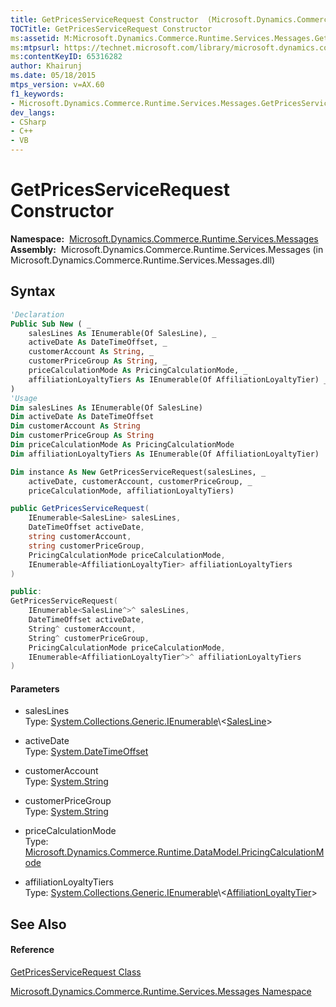 ```yaml
---
title: GetPricesServiceRequest Constructor  (Microsoft.Dynamics.Commerce.Runtime.Services.Messages)
TOCTitle: GetPricesServiceRequest Constructor
ms:assetid: M:Microsoft.Dynamics.Commerce.Runtime.Services.Messages.GetPricesServiceRequest.#ctor(System.Collections.Generic.IEnumerable{Microsoft.Dynamics.Commerce.Runtime.DataModel.SalesLine},System.DateTimeOffset,System.String,System.String,Microsoft.Dynamics.Commerce.Runtime.DataModel.PricingCalculationMode,System.Collections.Generic.IEnumerable{Microsoft.Dynamics.Commerce.Runtime.DataModel.AffiliationLoyaltyTier})
ms:mtpsurl: https://technet.microsoft.com/library/microsoft.dynamics.commerce.runtime.services.messages.getpricesservicerequest.getpricesservicerequest(v=AX.60)
ms:contentKeyID: 65316282
author: Khairunj
ms.date: 05/18/2015
mtps_version: v=AX.60
f1_keywords:
- Microsoft.Dynamics.Commerce.Runtime.Services.Messages.GetPricesServiceRequest.#ctor
dev_langs:
- CSharp
- C++
- VB
---
```


# GetPricesServiceRequest Constructor

**Namespace:**  [Microsoft.Dynamics.Commerce.Runtime.Services.Messages](microsoft-dynamics-commerce-runtime-services-messages-namespace.md)  
**Assembly:**  Microsoft.Dynamics.Commerce.Runtime.Services.Messages (in Microsoft.Dynamics.Commerce.Runtime.Services.Messages.dll)

## Syntax

``` vb
'Declaration
Public Sub New ( _
    salesLines As IEnumerable(Of SalesLine), _
    activeDate As DateTimeOffset, _
    customerAccount As String, _
    customerPriceGroup As String, _
    priceCalculationMode As PricingCalculationMode, _
    affiliationLoyaltyTiers As IEnumerable(Of AffiliationLoyaltyTier) _
)
'Usage
Dim salesLines As IEnumerable(Of SalesLine)
Dim activeDate As DateTimeOffset
Dim customerAccount As String
Dim customerPriceGroup As String
Dim priceCalculationMode As PricingCalculationMode
Dim affiliationLoyaltyTiers As IEnumerable(Of AffiliationLoyaltyTier)

Dim instance As New GetPricesServiceRequest(salesLines, _
    activeDate, customerAccount, customerPriceGroup, _
    priceCalculationMode, affiliationLoyaltyTiers)
```

``` csharp
public GetPricesServiceRequest(
    IEnumerable<SalesLine> salesLines,
    DateTimeOffset activeDate,
    string customerAccount,
    string customerPriceGroup,
    PricingCalculationMode priceCalculationMode,
    IEnumerable<AffiliationLoyaltyTier> affiliationLoyaltyTiers
)
```

``` c++
public:
GetPricesServiceRequest(
    IEnumerable<SalesLine^>^ salesLines, 
    DateTimeOffset activeDate, 
    String^ customerAccount, 
    String^ customerPriceGroup, 
    PricingCalculationMode priceCalculationMode, 
    IEnumerable<AffiliationLoyaltyTier^>^ affiliationLoyaltyTiers
)
```

#### Parameters

  - salesLines  
    Type: [System.Collections.Generic.IEnumerable](https://technet.microsoft.com/library/9eekhta0\(v=ax.60\))\<[SalesLine](salesline-class-microsoft-dynamics-commerce-runtime-datamodel.md)\>  

<!-- end list -->

  - activeDate  
    Type: [System.DateTimeOffset](https://technet.microsoft.com/library/bb341783\(v=ax.60\))  

<!-- end list -->

  - customerAccount  
    Type: [System.String](https://technet.microsoft.com/library/s1wwdcbf\(v=ax.60\))  

<!-- end list -->

  - customerPriceGroup  
    Type: [System.String](https://technet.microsoft.com/library/s1wwdcbf\(v=ax.60\))  

<!-- end list -->

  - priceCalculationMode  
    Type: [Microsoft.Dynamics.Commerce.Runtime.DataModel.PricingCalculationMode](pricingcalculationmode-enumeration-microsoft-dynamics-commerce-runtime-datamodel.md)  

<!-- end list -->

  - affiliationLoyaltyTiers  
    Type: [System.Collections.Generic.IEnumerable](https://technet.microsoft.com/library/9eekhta0\(v=ax.60\))\<[AffiliationLoyaltyTier](affiliationloyaltytier-class-microsoft-dynamics-commerce-runtime-datamodel.md)\>  

## See Also

#### Reference

[GetPricesServiceRequest Class](getpricesservicerequest-class-microsoft-dynamics-commerce-runtime-services-messages.md)

[Microsoft.Dynamics.Commerce.Runtime.Services.Messages Namespace](microsoft-dynamics-commerce-runtime-services-messages-namespace.md)

